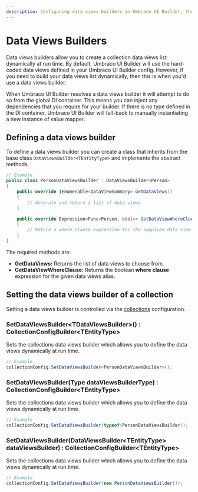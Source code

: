 ```yaml
---
description: Configuring data views builders in Umbraco UI Builder, the backoffice UI builder for Umbraco.
---
```


# Data Views Builders

Data views builders allow you to create a collection data views list dynamically at run time. By default, Umbraco UI Builder will use the hard-coded data views defined in your Umbraco UI Builder config. However, if you need to build your data views list dynamically, then this is when you'd use a data views builder.

When Umbraco UI Builder resolves a data views builder it will attempt to do so from the global DI container. This means you can inject any dependencies that you require for your builder. If there is no type defined in the DI container, Umbraco UI Builder will fall-back to manually instantiating a new instance of value mapper.

## Defining a data views builder

To define a data views builder you can create a class that inherits from the base class `DataViewsBuilder<TEntityType>` and implements the abstract methods.

````csharp
// Example
public class PersonDataViewsBuilder : DataViewsBuilder<Person>
{
    public override IEnumerable<DataViewSummary> GetDataViews()
    {
        // Generate and return a list of data views
    }

    public override Expression<Func<Person, bool>> GetDataViewWhereClause(string dataViewAlias)
    {
        // Return a where clause expression for the supplied data view alias
    }
}
````

The required methods are:

* **GetDataViews:** Returns the list of data views to choose from.
* **GetDataViewWhereClause:** Returns the boolean **where clause** expression for the given data views alias.

## Setting the data views builder of a collection

Setting a data views builder is controlled via the [collections](../collections/overview.md) configuration.

### **SetDataViewsBuilder&lt;TDataViewsBuilder&gt;() : CollectionConfigBuilder&lt;TEntityType&gt;**

Sets the collections data views builder which allows you to define the data views dynamically at run time.

````csharp
// Example
collectionConfig.SetDataViewsBuilder<PersonDataViewsBuilder>();
````

### **SetDataViewsBuilder(Type dataViewsBuilderType) : CollectionConfigBuilder&lt;TEntityType&gt;**

Sets the collections data views builder which allows you to define the data views dynamically at run time.

````csharp
// Example
collectionConfig.SetDataViewsBuilder(typeof(PersonDataViewsBuilder));
````

### **SetDataViewsBuilder(DataViewsBuilder&lt;TEntityType&gt; dataViewsBuilder) : CollectionConfigBuilder&lt;TEntityType&gt;**

Sets the collections data views builder which allows you to define the data views dynamically at run time.

````csharp
// Example
collectionConfig.SetDataViewsBuilder(new PersonDataViewsBuilder());
````

